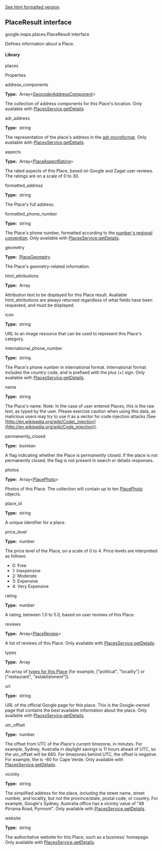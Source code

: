 [See html formatted version](https://huasofoundries.github.io/google-maps-documentation/PlaceResult.html)


PlaceResult interface
---------------------

google.maps.places.PlaceResult interface

Defines information about a Place.

#### Library

places

Properties

address\_components

**Type:**  Array<[GeocoderAddressComponent](https://github.com/amenadiel/google-maps-documentation/blob/master/docs/GeocoderAddressComponent.md)\>

The collection of address components for this Place's location. Only available with [PlacesService.getDetails](https://github.com/amenadiel/google-maps-documentation/blob/master/docs/PlacesService.md).

adr\_address

**Type:**  string

The representation of the place's address in the [adr microformat](http://microformats.org/wiki/adr). Only available with [PlacesService.getDetails](https://github.com/amenadiel/google-maps-documentation/blob/master/docs/PlacesService.md).

aspects

**Type:**  Array<[PlaceAspectRating](https://github.com/amenadiel/google-maps-documentation/blob/master/docs/PlaceAspectRating.md)\>

The rated aspects of this Place, based on Google and Zagat user reviews. The ratings are on a scale of 0 to 30.

formatted\_address

**Type:**  string

The Place's full address.

formatted\_phone\_number

**Type:**  string

The Place's phone number, formatted according to the [number's regional convention](http://en.wikipedia.org/wiki/Local_conventions_for_writing_telephone_numbers). Only available with [PlacesService.getDetails](https://github.com/amenadiel/google-maps-documentation/blob/master/docs/PlacesService.md).

geometry

**Type:**  [PlaceGeometry](https://github.com/amenadiel/google-maps-documentation/blob/master/docs/PlaceGeometry.md)

The Place's geometry-related information.

html\_attributions

**Type:**  Array<string>

Attribution text to be displayed for this Place result. Available html\_attributions are always returned regardless of what fields have been requested, and must be displayed.

icon

**Type:**  string

URL to an image resource that can be used to represent this Place's category.

international\_phone\_number

**Type:**  string

The Place's phone number in international format. International format includes the country code, and is prefixed with the plus (+) sign. Only available with [PlacesService.getDetails](https://github.com/amenadiel/google-maps-documentation/blob/master/docs/PlacesService.md).

name

**Type:**  string

The Place's name. Note: In the case of user entered Places, this is the raw text, as typed by the user. Please exercise caution when using this data, as malicious users may try to use it as a vector for code injection attacks (See [http://en.wikipedia.org/wiki/Code\_injection](http://en.wikipedia.org/wiki/Code_injection)).

permanently\_closed

**Type:**  boolean

A flag indicating whether the Place is permanently closed. If the place is not permanently closed, the flag is not present in search or details responses.

photos

**Type:**  Array<[PlacePhoto](https://github.com/amenadiel/google-maps-documentation/blob/master/docs/PlacePhoto.md)\>

Photos of this Place. The collection will contain up to ten [PlacePhoto](https://github.com/amenadiel/google-maps-documentation/blob/master/docs/PlacePhoto.md) objects.

place\_id

**Type:**  string

A unique identifier for a place.

price\_level

**Type:**  number

The price level of the Place, on a scale of 0 to 4. Price levels are interpreted as follows:

*   0: Free
*   1: Inexpensive
*   2: Moderate
*   3: Expensive
*   4: Very Expensive

rating

**Type:**  number

A rating, between 1.0 to 5.0, based on user reviews of this Place.

reviews

**Type:**  Array<[PlaceReview](https://github.com/amenadiel/google-maps-documentation/blob/master/docs/PlaceReview.md)\>

A list of reviews of this Place. Only available with [PlacesService.getDetails](https://github.com/amenadiel/google-maps-documentation/blob/master/docs/PlacesService.md).

types

**Type:**  Array<string>

An array of [types for this Place](https://developers.google.com/places/supported_types) (for example, \["political", "locality"\] or \["restaurant", "establishment"\]).

url

**Type:**  string

URL of the official Google page for this place. This is the Google-owned page that contains the best available information about the place. Only available with [PlacesService.getDetails](https://github.com/amenadiel/google-maps-documentation/blob/master/docs/PlacesService.md).

utc\_offset

**Type:**  number

The offset from UTC of the Place's current timezone, in minutes. For example, Sydney, Australia in daylight savings is 11 hours ahead of UTC, so the utc\_offset will be 660. For timezones behind UTC, the offset is negative. For example, the is \-60 for Cape Verde. Only available with [PlacesService.getDetails](https://github.com/amenadiel/google-maps-documentation/blob/master/docs/PlacesService.md).

vicinity

**Type:**  string

The simplified address for the place, including the street name, street number, and locality, but not the province/state, postal code, or country. For example, Google's Sydney, Australia office has a vicinity value of "48 Pirrama Road, Pyrmont". Only available with [PlacesService.getDetails](https://github.com/amenadiel/google-maps-documentation/blob/master/docs/PlacesService.md).

website

**Type:**  string

The authoritative website for this Place, such as a business' homepage. Only available with [PlacesService.getDetails](https://github.com/amenadiel/google-maps-documentation/blob/master/docs/PlacesService.md).